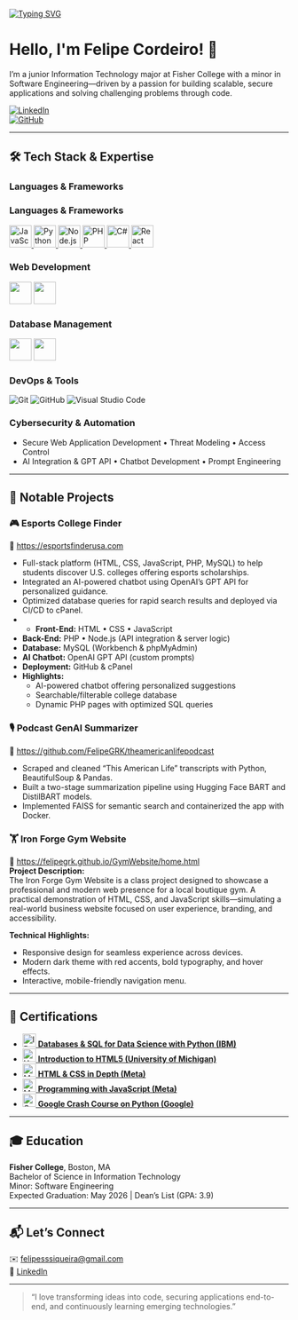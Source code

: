 [![Typing SVG](https://readme-typing-svg.demolab.com?font=Fira+Code&pause=1000&color=62F724&width=435&lines=Aspiring+Software+Engineer)](https://git.io/typing-svg)

# Hello, I'm Felipe Cordeiro! 🚀

I’m a junior Information Technology major at Fisher College with a minor in Software Engineering—driven by a passion for building scalable, secure applications and solving challenging problems through code.

[![LinkedIn](https://img.shields.io/badge/LinkedIn-%230077B5.svg?&style=flat-square&logo=linkedin&logoColor=white)](https://www.linkedin.com/in/felipe-siqueira-0bbb6a169/)  
[![GitHub](https://img.shields.io/badge/GitHub-%23121011.svg?&style=flat-square&logo=github&logoColor=white)](https://github.com/FelipeGRK)

---

## 🛠 Tech Stack & Expertise

### **Languages & Frameworks**
### **Languages & Frameworks**

<a href="https://developer.mozilla.org/en-US/docs/Web/JavaScript">
  <img src="https://upload.wikimedia.org/wikipedia/commons/9/99/Unofficial_JavaScript_logo_2.svg" height="40" alt="JavaScript" />
</a>
<a href="https://www.python.org/">
  <img src="https://upload.wikimedia.org/wikipedia/commons/c/c3/Python-logo-notext.svg"       height="40" alt="Python" />
</a>
<a href="https://nodejs.org/">
  <img src="https://upload.wikimedia.org/wikipedia/commons/d/d9/Node.js_logo.svg"            height="40" alt="Node.js" />
</a>
<a href="https://www.php.net/">
  <img src="https://upload.wikimedia.org/wikipedia/commons/2/27/PHP-logo.svg"                height="40" alt="PHP" />
</a>
<a href="https://learn.microsoft.com/dotnet/csharp/">
  <img src="https://upload.wikimedia.org/wikipedia/commons/f/ff/C-Sharp_Logo.svg"            height="40" alt="C#" />
</a>
<a href="https://reactjs.org/">
  <img src="https://upload.wikimedia.org/wikipedia/commons/a/a7/React-icon.svg"              height="40" alt="React" />
</a>


### **Web Development**  
[<img src="https://upload.wikimedia.org/wikipedia/commons/6/61/HTML5_logo_and_wordmark.svg" height="40">](https://developer.mozilla.org/en-US/docs/Web/HTML)
[<img src="https://upload.wikimedia.org/wikipedia/commons/d/d5/CSS3_logo_and_wordmark.svg" height="40">](https://developer.mozilla.org/en-US/docs/Web/CSS)


### **Database Management**  
[<img src="https://upload.wikimedia.org/wikipedia/en/d/dd/MySQL_logo.svg" height="40">](https://www.mysql.com/) [<img src="https://upload.wikimedia.org/wikipedia/commons/4/4f/PhpMyAdmin_logo.svg" height="40">](https://www.phpmyadmin.net/)



### **DevOps & Tools**   
![Git](https://img.shields.io/badge/-Git-05122A?style=flat&logo=git)
![GitHub](https://img.shields.io/badge/-GitHub-05122A?style=flat&logo=github)
![Visual Studio Code](https://img.shields.io/badge/-Visual%20Studio%20Code-05122A?style=flat&logo=visual-studio-code&logoColor=007ACC)


### **Cybersecurity & Automation**  
- Secure Web Application Development • Threat Modeling • Access Control  
- AI Integration & GPT API • Chatbot Development • Prompt Engineering  
---

## 🚀 Notable Projects

### 🎮 Esports College Finder
🔗 https://esportsfinderusa.com  
- Full-stack platform (HTML, CSS, JavaScript, PHP, MySQL) to help students discover U.S. colleges offering esports scholarships.  
- Integrated an AI-powered chatbot using OpenAI’s GPT API for personalized guidance.  
- Optimized database queries for rapid search results and deployed via CI/CD to cPanel.
- - **Front-End:** HTML • CSS • JavaScript  
- **Back-End:** PHP • Node.js (API integration & server logic)  
- **Database:** MySQL (Workbench & phpMyAdmin)  
- **AI Chatbot:** OpenAI GPT API (custom prompts)  
- **Deployment:** GitHub & cPanel  
- **Highlights:**  
  - AI-powered chatbot offering personalized suggestions  
  - Searchable/filterable college database  
  - Dynamic PHP pages with optimized SQL queries 

### 🎙️ Podcast GenAI Summarizer
🔗 https://github.com/FelipeGRK/theamericanlifepodcast  
- Scraped and cleaned “This American Life” transcripts with Python, BeautifulSoup & Pandas.  
- Built a two-stage summarization pipeline using Hugging Face BART and DistilBART models.  
- Implemented FAISS for semantic search and containerized the app with Docker.

### 🏋️ Iron Forge Gym Website
🔗 https://felipegrk.github.io/GymWebsite/home.html  
**Project Description:**  
The Iron Forge Gym Website is a class project designed to showcase a professional and modern web presence for a local boutique gym. A practical demonstration of HTML, CSS, and JavaScript skills—simulating a real-world business website focused on user experience, branding, and accessibility.

**Technical Highlights:**  
- Responsive design for seamless experience across devices.  
- Modern dark theme with red accents, bold typography, and hover effects.  
- Interactive, mobile-friendly navigation menu.  

---

## 🏅 Certifications

- [<img src="https://upload.wikimedia.org/wikipedia/commons/5/51/IBM_logo.svg" height="24" alt="IBM"> **Databases & SQL for Data Science with Python (IBM)**](https://www.coursera.org/account/accomplishments/verify/DFMPM5NYEM0S)  
- [<img src="https://upload.wikimedia.org/wikipedia/commons/8/87/University_of_Michigan_logo.svg" height="24" alt="University of Michigan"> **Introduction to HTML5 (University of Michigan)**](https://www.coursera.org/account/accomplishments/certificate/S2OPNFA1JCNU)  
- [<img src="https://upload.wikimedia.org/wikipedia/commons/0/05/Meta_Platforms_Inc._logo.svg" height="24" alt="Meta"> **HTML & CSS in Depth (Meta)**](https://www.coursera.org/account/accomplishments/verify/01WW0TTVEK35)  
- [<img src="https://upload.wikimedia.org/wikipedia/commons/0/05/Meta_Platforms_Inc._logo.svg" height="24" alt="Meta"> **Programming with JavaScript (Meta)**](https://www.coursera.org/account/accomplishments/verify/GBPMZR9901NI)  
- [<img src="https://upload.wikimedia.org/wikipedia/commons/2/2f/Google_2015_logo.svg" height="24" alt="Google"> **Google Crash Course on Python (Google)**](https://www.coursera.org/account/accomplishments/verify/AMBNN3KLZL4V)  
 


---

## 🎓 Education

**Fisher College**, Boston, MA  
Bachelor of Science in Information Technology  
Minor: Software Engineering  
Expected Graduation: May 2026 | Dean’s List (GPA: 3.9)

---


## 📬 Let’s Connect

✉️ felipesssiqueira@gmail.com  
🔗 [LinkedIn](https://www.linkedin.com/in/felipe-siqueira-0bbb6a169/)  

---

> “I love transforming ideas into code, securing applications end-to-end, and continuously learning emerging technologies.”  
